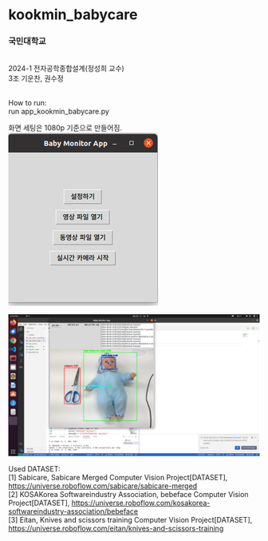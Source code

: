 # kookmin_babycare

<h3>국민대학교</h3><br>
2024-1 전자공학종합설계(정성희 교수)<br>
3조 기운찬, 권수정<br><br>

How to run:<br>
 run app_kookmin_babycare.py

화면 세팅은 1080p 기준으로 만들어짐.
![alt text](image.png)

![alt text](image-1.png)

Used DATASET:<br>
    [1] Sabicare, Sabicare Merged Computer Vision Project[DATASET], https://universe.roboflow.com/sabicare/sabicare-merged<br>
    [2] KOSAKorea Softwareindustry Association, bebeface Computer Vision Project[DATASET], https://universe.roboflow.com/kosakorea-softwareindustry-association/bebeface<br>
    [3] Eitan, Knives and scissors training Computer Vision Project[DATASET], https://universe.roboflow.com/eitan/knives-and-scissors-training
